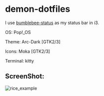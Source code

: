 # demon-dotfiles

I use <a href="https://github.com/tobi-wan-kenobi/bumblebee-status">bumblebee-status</a> as my status bar in i3.

OS: Pop!_OS

Theme: Arc-Dark [GTK2/3]

Icons: Moka [GTK2/3]

Terminal: kitty



## ScreenShot:
![rice_example](https://user-images.githubusercontent.com/69480361/138542966-132b7ebd-2c85-4901-b9b3-30855ffa1cac.jpg)
